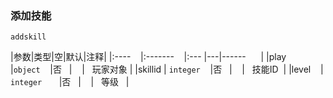 ### 添加技能
`addskill`

|参数|类型|空|默认|注释|
|:----    |:-------    |:--- |---|------      |
|play     |`object`    |否   |    |   玩家对象 |
|skillid | `integer`    |否   |    |   技能ID  |
|level    | `integer`       |否   |    |   等级   |

